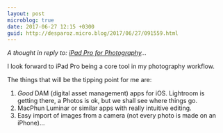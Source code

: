 ```yaml
---
layout: post
microblog: true
date: 2017-06-27 12:15 +0300
guid: http://desparoz.micro.blog/2017/06/27/091559.html
---
```

<p><em>A thought in reply to: <a class="u-in-reply-to" href="http://www.macworld.com/article/3203024/photography/the-ipad-pro-now-a-true-photographer-s-tool.html">iPad Pro for Photography</a>...</em></p>I look forward to iPad Pro being a core tool in my photography workflow.

The things that will be the tipping point for me are:

<ol>
<li><em>Good</em> DAM (digital asset management) apps for iOS. Lightroom is getting there, a Photos is ok, but we shall see where things go.</li>
<li>MacPhun Luminar or similar apps with really intuitive editing.</li>
<li>Easy import of images from a camera (not every photo is made on an iPhone)…</li>
</ol>
